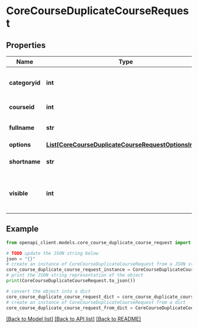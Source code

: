 # CoreCourseDuplicateCourseRequest


## Properties

Name | Type | Description | Notes
------------ | ------------- | ------------- | -------------
**categoryid** | **int** | duplicated course category parent | [default to null]
**courseid** | **int** | course to duplicate id | [default to null]
**fullname** | **str** | duplicated course full name | [default to 'null']
**options** | [**List[CoreCourseDuplicateCourseRequestOptionsInner]**](CoreCourseDuplicateCourseRequestOptionsInner.md) |  | [optional] 
**shortname** | **str** | duplicated course short name | [default to 'null']
**visible** | **int** | duplicated course visible, default to yes | [optional] [default to 1]

## Example

```python
from openapi_client.models.core_course_duplicate_course_request import CoreCourseDuplicateCourseRequest

# TODO update the JSON string below
json = "{}"
# create an instance of CoreCourseDuplicateCourseRequest from a JSON string
core_course_duplicate_course_request_instance = CoreCourseDuplicateCourseRequest.from_json(json)
# print the JSON string representation of the object
print(CoreCourseDuplicateCourseRequest.to_json())

# convert the object into a dict
core_course_duplicate_course_request_dict = core_course_duplicate_course_request_instance.to_dict()
# create an instance of CoreCourseDuplicateCourseRequest from a dict
core_course_duplicate_course_request_from_dict = CoreCourseDuplicateCourseRequest.from_dict(core_course_duplicate_course_request_dict)
```
[[Back to Model list]](../README.md#documentation-for-models) [[Back to API list]](../README.md#documentation-for-api-endpoints) [[Back to README]](../README.md)


